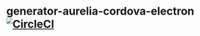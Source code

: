 # generator-aurelia-cordova-electron &nbsp; [![CircleCI][build-img]][build-url]

<!-- links -->

[build-img]: https://circleci.com/gh/sbolel/generator-aurelia-cordova-electron.svg?style=svg
[build-url]: https://circleci.com/gh/sbolel/generator-aurelia-cordova-electron
